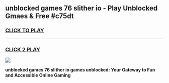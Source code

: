 
## unblocked games 76 slither io - Play Unblocked Gmaes & Free #c75dt
<h3>
<a href="https://premium.freeplayer.one?title=unblocked_games_76_slither_io&ref=01M">CLICK TO PLAY</a></h3>
<hr>

<h3>
<a href="https://premium.freeplayer.one?title=unblocked_games_76_slither_io&ref=01M">CLICK 2 PLAY</a>
  
</h3>

<a href="https://premium.freeplayer.one?title=unblocked_games_76_slither_io&ref=01M"><img src="https://clearcache.store/games.png"></a>


**unblocked games 76 slither io games unblocked: Your Gateway to Fun and Accessible Online Gaming**
